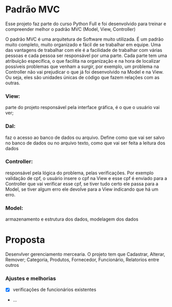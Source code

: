 # Padrão MVC

Esse projeto faz parte do curso Python Full e foi desenvolvido para treinar e compreender melhor o padrão MVC (Model, View, Controller)

O padrão MVC é uma arquitetura de Software muito utilizada. É um padrão muito completo, muito organizado e fácil de se trabalhar em equipe. Uma das vantagens de trabalhar com ele é a facilidade de trabalhar com várias pessoas e cada pessoa ser responsável por uma parte. Cada parte tem uma atribuição específica, o que facilita na organização e na hora de localizar possíveis problemas que venham a surgir, por exemplo, um problema na Controller não vai prejudicar o que já foi desenvolvido na Model e na View. Ou seja, eles são unidades únicas de código que fazem relações com as outras.

<h3>View:</h3>
parte do projeto responsável pela interface gráfica, é o que o usuário vai ver;

<h3>Dal:</h3>
faz o acesso ao banco de dados ou arquivo. Define como que vai ser salvo no banco de dados ou no arquivo texto, como que vai ser feita a leitura dos dados

<h3>Controller:</h3>
responsável pela lógica do problema, pelas verificações. Por exemplo validação de cpf, o usuário insere o cpf na View e esse cpf é enviado para a Controller que vai verificar esse cpf, se tiver tudo certo ele passa para a Model, se tiver algum erro ele devolve para a View indicando que há um erro.

<h3>Model:</h3>
armazenamento e estrutura dos dados, modelagem dos dados 

# Proposta

Desenvlver gerenciamento mercearia. O projeto tem que Cadastrar, Alterar, Remover; Categoria, Produtos, Fornecedor, Funcionário, Relatorios entre outros

<h3>Ajustes e melhorias</h3>

- [x] verificações de funcionários existentes
- ...
